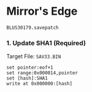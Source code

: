 # Mirror's Edge  

`BLUS30179.savepatch`

### 1. Update SHA1 (Required)

Target File: `SAV33.BIN`

```
set pointer:eof+1
set range:0x000014,pointer
set [hash]:SHA1
write at 0x000000:[hash]
```

